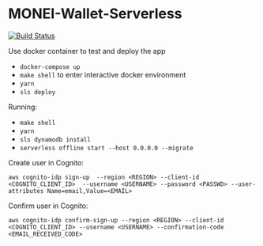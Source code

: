 # MONEI-Wallet-Serverless

[![Build Status](https://travis-ci.org/MONEI/monei-wallet-serverless.svg?branch=master)](https://travis-ci.org/MONEI/monei-wallet-serverless)

Use docker container to test and deploy the app

- `docker-compose up`
- `make shell` to enter interactive docker environment
- `yarn`
- `sls deploy`

Running:

- `make shell`
- `yarn`
- `sls dynamodb install`
- `serverless offline start --host 0.0.0.0 --migrate`

Create user in Cognito:

`aws cognito-idp sign-up  --region <REGION> --client-id <COGNITO_CLIENT_ID>  --username <USERNAME> --password <PASSWD> --user-attributes Name=email,Value=<EMAIL>`

Confirm user in Cognito:

`aws cognito-idp confirm-sign-up --region <REGION> --client-id <COGNITO_CLIENT_ID> --username <USERNAME> --confirmation-code <EMAIL_RECEIVED_CODE>`
